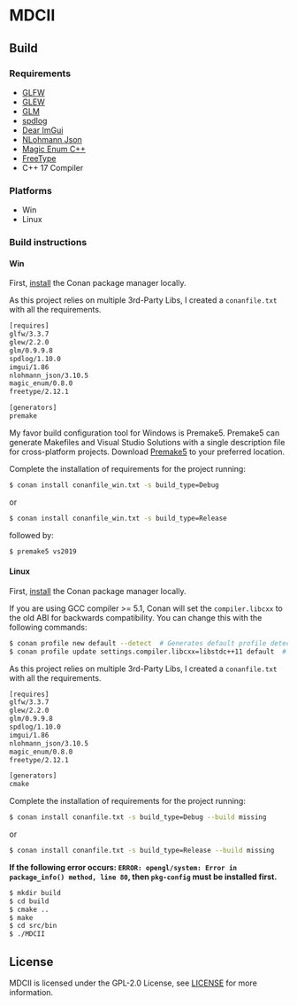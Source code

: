 # MDCII

## Build

### Requirements

* [GLFW](https://www.glfw.org/)
* [GLEW](http://glew.sourceforge.net/)
* [GLM](https://github.com/g-truc/glm)
* [spdlog](https://github.com/gabime/spdlog)
* [Dear ImGui](https://github.com/ocornut/imgui)
* [NLohmann Json](https://github.com/nlohmann/json)
* [Magic Enum C++](https://github.com/Neargye/magic_enum)
* [FreeType](https://freetype.org/)
* C++ 17 Compiler

### Platforms

* Win
* Linux

### Build instructions

#### Win

First, [install](https://docs.conan.io/en/latest/installation.html) the Conan package manager locally.

As this project relies on multiple 3rd-Party Libs, I created a `conanfile.txt` with all the requirements.

```txt
[requires]
glfw/3.3.7
glew/2.2.0
glm/0.9.9.8
spdlog/1.10.0
imgui/1.86
nlohmann_json/3.10.5
magic_enum/0.8.0
freetype/2.12.1

[generators]
premake
```

My favor build configuration tool for Windows is Premake5. Premake5 can generate Makefiles and Visual Studio Solutions with a single description file for cross-platform projects.
Download [Premake5](https://premake.github.io/download) to your preferred location.

Complete the installation of requirements for the project running:

```bash
$ conan install conanfile_win.txt -s build_type=Debug
```

or

```bash
$ conan install conanfile_win.txt -s build_type=Release
```

followed by:

```bash
$ premake5 vs2019
```


#### Linux

First, [install](https://docs.conan.io/en/latest/installation.html) the Conan package manager locally.

If you are using GCC compiler >= 5.1, Conan will set the `compiler.libcxx` to the old ABI for backwards compatibility. You can change this with the following commands:

```bash
$ conan profile new default --detect  # Generates default profile detecting GCC and sets old ABI
$ conan profile update settings.compiler.libcxx=libstdc++11 default  # Sets libcxx to C++11 ABI
```

As this project relies on multiple 3rd-Party Libs, I created a `conanfile.txt` with all the requirements.

```txt
[requires]
glfw/3.3.7
glew/2.2.0
glm/0.9.9.8
spdlog/1.10.0
imgui/1.86
nlohmann_json/3.10.5
magic_enum/0.8.0
freetype/2.12.1

[generators]
cmake
```

Complete the installation of requirements for the project running:

```bash
$ conan install conanfile.txt -s build_type=Debug --build missing
```

or

```bash
$ conan install conanfile.txt -s build_type=Release --build missing
```

**If the following error occurs: `ERROR: opengl/system: Error in package_info() method, line 80`, then `pkg-config` must be installed first.**

```bash
$ mkdir build
$ cd build
$ cmake ..
$ make
$ cd src/bin
$ ./MDCII
```

## License

MDCII is licensed under the GPL-2.0 License, see [LICENSE](https://github.com/stwe/MDCII/blob/main/LICENSE) for more information.
